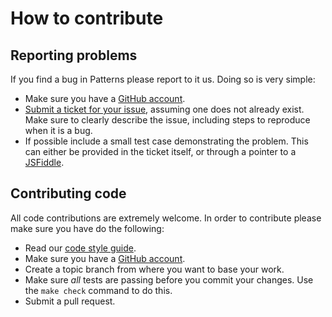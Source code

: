 # How to contribute

## Reporting problems

If you find a bug in Patterns please report to it us. Doing so is very simple:

-   Make sure you have a [GitHub account](https://github.com/signup/free).
-   [Submit a ticket for your
    issue](https://github.com/Patternslib/Patterns/issues/new), assuming one does
    not already exist. Make sure to clearly describe the issue, including steps
    to reproduce when it is a bug.
-   If possible include a small test case demonstrating the problem. This can either
    be provided in the ticket itself, or through a pointer to a
    [JSFiddle](http://jsfiddle.net/).

## Contributing code

All code contributions are extremely welcome. In order to contribute please make
sure you have do the following:

-   Read our [code style guide](docs/developer/styleguide.md).
-   Make sure you have a [GitHub account](https://github.com/signup/free).
-   Create a topic branch from where you want to base your work.
-   Make sure _all_ tests are passing before you commit your changes. Use the `make check` command to do this.
-   Submit a pull request.
